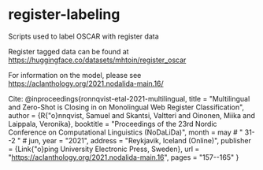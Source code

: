 # register-labeling

Scripts used to label OSCAR with register data

Register tagged data can be found at https://huggingface.co/datasets/mhtoin/register_oscar

For information on the model, please see https://aclanthology.org/2021.nodalida-main.16/

Cite:
@inproceedings{ronnqvist-etal-2021-multilingual,
title = "Multilingual and Zero-Shot is Closing in on Monolingual Web Register Classification",
author = {R{\"o}nnqvist, Samuel  and
Skantsi, Valtteri  and
Oinonen, Miika  and
Laippala, Veronika},
booktitle = "Proceedings of the 23rd Nordic Conference on Computational Linguistics (NoDaLiDa)",
month = may # " 31--2 " # jun,
year = "2021",
address = "Reykjavik, Iceland (Online)",
publisher = {Link{\"o}ping University Electronic Press, Sweden},
url = "https://aclanthology.org/2021.nodalida-main.16",
pages = "157--165"
}
